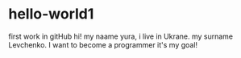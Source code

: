 # hello-world1
first work in gitHub
hi! my naame yura, i live in Ukrane.
my surname Levchenko.
I want to become a programmer
it's my goal!